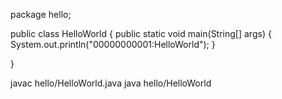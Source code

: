 
package hello;

public class HelloWorld {
  public static void main(String[] args) {
    System.out.println("00000000001:HelloWorld");
  }

}


javac hello/HelloWorld.java
java hello/HelloWorld
